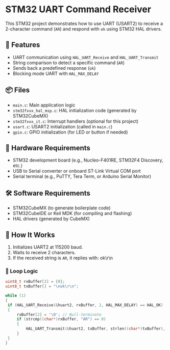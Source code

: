 # STM32 UART Command Receiver

This STM32 project demonstrates how to use UART (USART2) to receive a 2-character command (`AR`) and respond with `ok` using STM32 HAL drivers.

## 🚀 Features

- UART communication using `HAL_UART_Receive` and `HAL_UART_Transmit`
- String comparison to detect a specific command (`AR`)
- Sends back a predefined response (`ok`)
- Blocking mode UART with `HAL_MAX_DELAY`

## 📦 Files

- `main.c`: Main application logic
- `stm32fxxx_hal_msp.c`: HAL initialization code (generated by STM32CubeMX)
- `stm32fxxx_it.c`: Interrupt handlers (optional for this project)
- `usart.c`: USART2 initialization (called in `main.c`)
- `gpio.c`: GPIO initialization (for LED or button if needed)

## 🔧 Hardware Requirements

- STM32 development board (e.g., Nucleo-F401RE, STM32F4 Discovery, etc.)
- USB to Serial converter or onboard ST-Link Virtual COM port
- Serial terminal (e.g., PuTTY, Tera Term, or Arduino Serial Monitor)

## 🛠️ Software Requirements

- STM32CubeMX (to generate boilerplate code)
- STM32CubeIDE or Keil MDK (for compiling and flashing)
- HAL drivers (generated by CubeMX)

## 🧪 How It Works

1. Initializes UART2 at 115200 baud.
2. Waits to receive 2 characters.
3. If the received string is `AR`, it replies with:
ok\r\n


### 🔁 Loop Logic

```c
uint8_t rxBuffer[3] = {0};
uint8_t txBuffer[] = "\nok\r\n";

while (1)
{
 if (HAL_UART_Receive(&huart2, rxBuffer, 2, HAL_MAX_DELAY) == HAL_OK)
 {
     rxBuffer[2] = '\0'; // Null-terminate
     if (strcmp((char*)rxBuffer, "AR") == 0)
     {
         HAL_UART_Transmit(&huart2, txBuffer, strlen((char*)txBuffer), HAL_MAX_DELAY);
     }
 }
}

